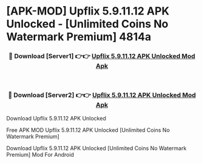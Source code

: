 # [APK-MOD] Upflix 5.9.11.12 APK Unlocked - [Unlimited Coins No Watermark Premium] 4814a



<div align="center">
<h3>🔴 Download [Server1] 👉👉 <a href="https://momento.my/?title=Upflix_5.9.11.12_APK_Unlocked">Upflix 5.9.11.12 APK Unlocked Mod Apk</a></h3><br>

<h3>🔴 Download [Server2] 👉👉 <a href="https://momento.my/?title=Upflix_5.9.11.12_APK_Unlocked">Upflix 5.9.11.12 APK Unlocked Mod Apk</a></h3>
</div>



Download Upflix 5.9.11.12 APK Unlocked 

Free APK MOD Upflix 5.9.11.12 APK Unlocked [Unlimited Coins No Watermark Premium]

Download Upflix 5.9.11.12 APK Unlocked [Unlimited Coins No Watermark Premium] Mod For Android
